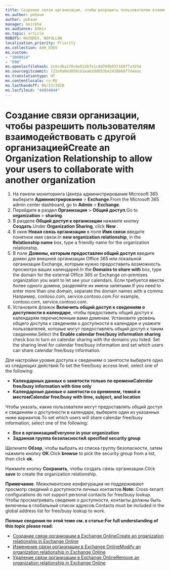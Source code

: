 ```yaml
---
title: Создание связи организации, чтобы разрешить пользователям взаимодействовать с другой организацией
ms.author: pebaum
author: pebaum
manager: mnirkhe
ms.audience: Admin
ms.topic: article
ROBOTS: NOINDEX, NOFOLLOW
localization_priority: Priority
ms.collection: Adm_O365
ms.custom:
- "3800014"
- "898"
ms.openlocfilehash: 2c6cd6a178c6e012bfe1c8d769b037168ffa3254
ms.sourcegitcommit: 722e9a0ed058cb1eab2dd053be2418b60f7d4aac
ms.translationtype: HT
ms.contentlocale: ru-RU
ms.lasthandoff: 06/23/2020
ms.locfileid: "44854044"
---
```

# <a name="create-an-organization-relationship-to-allow-your-users-to-collaborate-with-another-organization"></a><span data-ttu-id="72884-102">Создание связи организации, чтобы разрешить пользователям взаимодействовать с другой организацией</span><span class="sxs-lookup"><span data-stu-id="72884-102">Create an Organization Relationship to allow your users to collaborate with another organization</span></span>

1. <span data-ttu-id="72884-103">На панели мониторинга Центра администрирования Microsoft 365 выберите **Администрирование** > **Exchange**.</span><span class="sxs-lookup"><span data-stu-id="72884-103">From the Microsoft 365 admin center dashboard, go to **Admin** > **Exchange**.</span></span>
2. <span data-ttu-id="72884-104">Перейдите в раздел **Организация** > **Общий доступ**.</span><span class="sxs-lookup"><span data-stu-id="72884-104">Go to **organization** > **sharing**.</span></span>
3. <span data-ttu-id="72884-105">В разделе **Общий доступ к организации** нажмите кнопку **Создать**.</span><span class="sxs-lookup"><span data-stu-id="72884-105">Under **Organization Sharing**, click **New** .</span></span>
4. <span data-ttu-id="72884-106">В окне **Новая связь организации** в поле **Имя связи** введите понятное имя связи.</span><span class="sxs-lookup"><span data-stu-id="72884-106">In **new organization relationship**, in the **Relationship name** box, type a friendly name for the organization relationship.</span></span>
5. <span data-ttu-id="72884-107">В поле **Домены, которым предоставлен общий доступ** введите домен для внешней организации Office 365 или локальной организации Exchange, которым нужно предоставить возможность просмотра ваших календарей.</span><span class="sxs-lookup"><span data-stu-id="72884-107">In the **Domains to share with** box, type the domain for the external Office 365 or Exchange on-premises organization you want to let see your calendars.</span></span> <span data-ttu-id="72884-108">Если требуется ввести более одного домена, разделяйте их имена запятыми.</span><span class="sxs-lookup"><span data-stu-id="72884-108">If you need to enter more than one domain, separate the domain names with a comma.</span></span> <span data-ttu-id="72884-109">Например, contoso.com, service.contoso.com.</span><span class="sxs-lookup"><span data-stu-id="72884-109">For example, contoso.com, service.contoso.com.</span></span>
6. <span data-ttu-id="72884-p102">Установите флажок **Включить общий доступ к сведениям о доступности в календаре**, чтобы предоставить общий доступ к календарям перечисленным вами доменам. Установите уровень общего доступа к сведениям о доступности в календаре и укажите пользователей, которые могут предоставлять общий доступ к таким сведениям.</span><span class="sxs-lookup"><span data-stu-id="72884-p102">Select the **Enable calendar free/busy information sharing** check box to turn on calendar sharing with the domains you listed. Set the sharing level for calendar free/busy information and set which users can share calendar free/busy information.</span></span>  

<span data-ttu-id="72884-112">Для настройки уровня доступа к сведениям о занятости выберите одно из следующих действий:</span><span class="sxs-lookup"><span data-stu-id="72884-112">To set the free/busy access level, select one of the following:</span></span>

- <span data-ttu-id="72884-113">**Календарных данных о занятости только по времени**</span><span class="sxs-lookup"><span data-stu-id="72884-113">**Calendar free/busy information with time only**</span></span>
- <span data-ttu-id="72884-114">**Календарные данные о занятости со временем, темой и местом**</span><span class="sxs-lookup"><span data-stu-id="72884-114">**Calendar free/busy with time, subject, and location**</span></span>  

 <span data-ttu-id="72884-115">Чтобы указать, какие пользователи могут предоставлять общий доступ к сведениям о доступности в календаре, выберите один из указанных ниже вариантов.</span><span class="sxs-lookup"><span data-stu-id="72884-115">To set which users will share calendar free/busy information, select one of the following:</span></span>

- <span data-ttu-id="72884-116">**Все в организации**</span><span class="sxs-lookup"><span data-stu-id="72884-116">**Everyone in your organization**</span></span>
- <span data-ttu-id="72884-117">**Заданная группа безопасности**</span><span class="sxs-lookup"><span data-stu-id="72884-117">**A specified security group**</span></span>  

<span data-ttu-id="72884-118">Щелкните **Обзор**, чтобы выбрать из списка группу безопасности, затем нажмите кнопку **ОК**.</span><span class="sxs-lookup"><span data-stu-id="72884-118">Click **browse** to pick the security group from a list, then click **ok**.</span></span>

<span data-ttu-id="72884-119">Нажмите кнопку **Сохранить**, чтобы создать связь организации.</span><span class="sxs-lookup"><span data-stu-id="72884-119">Click **save** to create the organization relationship.</span></span>  

<span data-ttu-id="72884-120">**Примечание**. Межклиентские конфигурации не поддерживают просмотр сведений о доступности личных контактов.</span><span class="sxs-lookup"><span data-stu-id="72884-120">**Note:** Cross-tenant configurations do not support personal contacts for free/busy lookup.</span></span> <span data-ttu-id="72884-121">Чтобы просматривать сведения о доступности, контакты должны быть включены в глобальный список адресов.</span><span class="sxs-lookup"><span data-stu-id="72884-121">Contacts must be included in the global address list for free/busy lookup to work.</span></span>

<span data-ttu-id="72884-122">**Полные сведения по этой теме см. в статье:**</span><span class="sxs-lookup"><span data-stu-id="72884-122">**For full understanding of this topic please read:**</span></span>

- [<span data-ttu-id="72884-123">Создание связи организации в Exchange Online</span><span class="sxs-lookup"><span data-stu-id="72884-123">Create an organization relationship in Exchange Online</span></span>](https://docs.microsoft.com/exchange/sharing/organization-relationships/create-an-organization-relationship)
- [<span data-ttu-id="72884-124">Изменение связи организации в Exchange Online</span><span class="sxs-lookup"><span data-stu-id="72884-124">Modify an organization relationship in Exchange Online</span></span>](https://docs.microsoft.com/exchange/sharing/organization-relationships/modify-an-organization-relationship)
- [<span data-ttu-id="72884-125">Удаление связи организации в Exchange Online</span><span class="sxs-lookup"><span data-stu-id="72884-125">Remove an organization relationship in Exchange Online</span></span>](https://docs.microsoft.com/exchange/sharing/organization-relationships/remove-an-organization-relationship)
